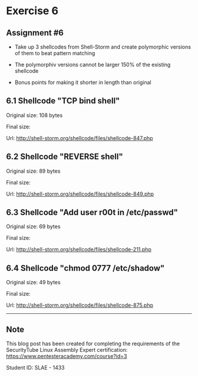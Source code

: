 # Exercise 6

## Assignment #6

- Take up 3 shellcodes from Shell-Storm and create polymorphic versions of them to beat pattern matching

- The polymorphiv versions cannot be larger 150% of the existing shellcode

- Bonus points for making it shorter in length than original


## 6.1 Shellcode "TCP bind shell" 

Original size: 108 bytes

Final size:

Url: http://shell-storm.org/shellcode/files/shellcode-847.php


## 6.2 Shellcode "REVERSE shell"

Original size: 89 bytes

Final size:

Url: http://shell-storm.org/shellcode/files/shellcode-849.php


## 6.3 Shellcode "Add user r00t in /etc/passwd"

Original size: 69 bytes

Final size:

Url: http://shell-storm.org/shellcode/files/shellcode-211.php


## 6.4 Shellcode "chmod 0777 /etc/shadow"

Original size: 49 bytes

Final size:

Url: http://shell-storm.org/shellcode/files/shellcode-875.php


---------------------------------------------------


## Note

This blog post has been created for completing the requirements of the SecurityTube Linux Assembly Expert certification: https://www.pentesteracademy.com/course?id=3

Student ID: SLAE - 1433